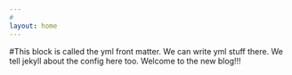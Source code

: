 ```yaml
---
#
layout: home
---
```


#This block is called the yml front matter. We can write yml stuff there. We tell jekyll about the config here too.
Welcome to the new blog!!!
